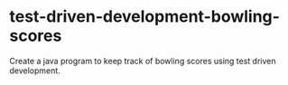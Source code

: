 # test-driven-development-bowling-scores
Create a java program to keep track of bowling scores using test driven development.
